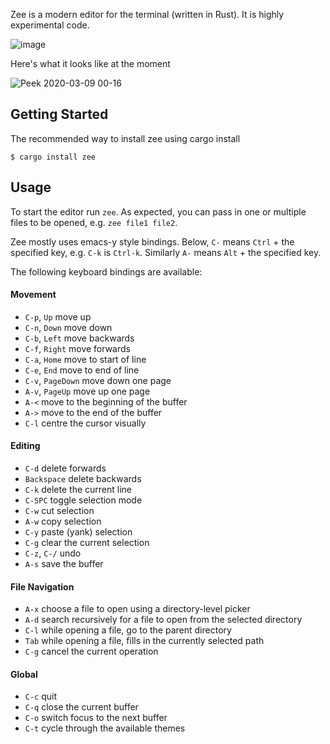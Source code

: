 Zee is a modern editor for the terminal (written in Rust). It is highly experimental code.

![image](https://user-images.githubusercontent.com/797170/76172978-08909000-6193-11ea-9ed3-4c40d3a4c74b.png)

Here's what it looks like at the moment

![Peek 2020-03-09 00-16](https://user-images.githubusercontent.com/797170/76173969-0bdc4980-619c-11ea-9f24-7899e2722910.gif)

## Getting Started

The recommended way to install zee using cargo install
```
$ cargo install zee
```

## Usage

To start the editor run `zee`. As expected, you can pass in one or multiple files to be opened, e.g. `zee file1 file2`.

Zee mostly uses emacs-y style bindings. Below, `C-` means `Ctrl` + the specified key, e.g. `C-k` is `Ctrl-k`. Similarly `A-` means `Alt` + the specified key.

The following keyboard bindings are available:

#### Movement

 - `C-p`, `Up` move up
 - `C-n`, `Down` move down
 - `C-b`, `Left` move backwards
 - `C-f`, `Right` move forwards
 - `C-a`, `Home` move to start of line
 - `C-e`, `End` move to end of line
 - `C-v`, `PageDown` move down one page
 - `A-v`, `PageUp` move up one page
 - `A-<` move to the beginning of the buffer
 - `A->` move to the end of the buffer
 - `C-l` centre the cursor visually

#### Editing
 - `C-d` delete forwards
 - `Backspace` delete backwards
 - `C-k` delete the current line
 - `C-SPC`  toggle selection mode
 - `C-w` cut selection
 - `A-w` copy selection
 - `C-y` paste (yank) selection
 - `C-g` clear the current selection
 - `C-z`, `C-/` undo
 - `A-s` save the buffer

#### File Navigation
 - `A-x` choose a file to open using a directory-level picker
 - `A-d` search recursively for a file to open from the selected directory
 - `C-l` while opening a file, go to the parent directory
 - `Tab` while opening a file, fills in the currently selected path
 - `C-g` cancel the current operation

#### Global
 - `C-c` quit
 - `C-q` close the current buffer
 - `C-o` switch focus to the next buffer
 - `C-t` cycle through the available themes
